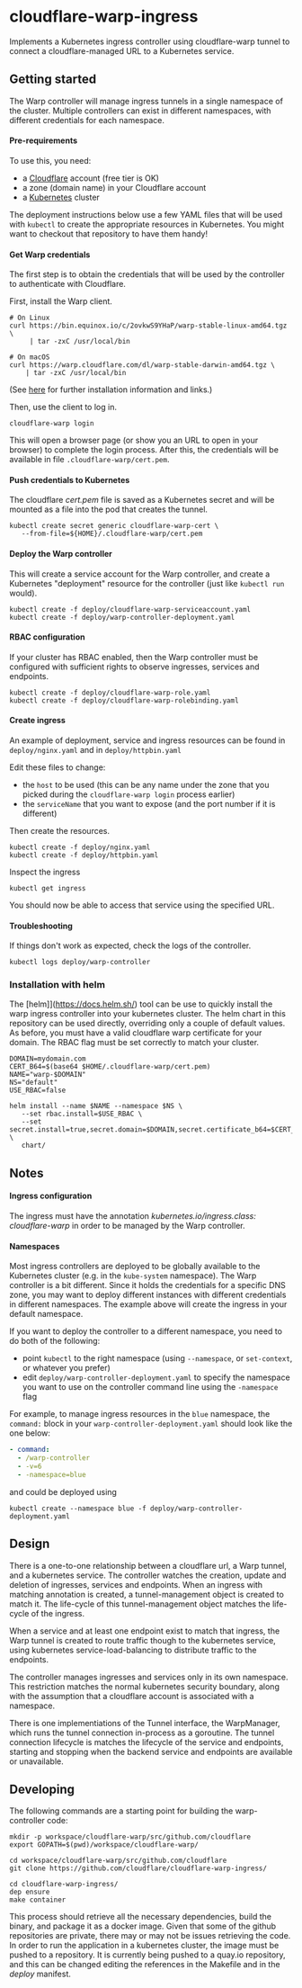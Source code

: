 # cloudflare-warp-ingress

Implements a Kubernetes ingress controller using cloudflare-warp tunnel
to connect a cloudflare-managed URL to a Kubernetes service.


## Getting started

The Warp controller will manage ingress tunnels in a single
namespace of the cluster.  Multiple controllers can exist
in different namespaces, with different credentials for
each namespace.


#### Pre-requirements

To use this, you need:
- a [Cloudflare](https://www.cloudflare.com/) account (free tier is OK)
- a zone (domain name) in your Cloudflare account
- a [Kubernetes](https://kubernetes.io/) cluster

The deployment instructions below use a few YAML files that
will be used with `kubectl` to create the appropriate resources
in Kubernetes. You might want to checkout that repository
to have them handy!


#### Get Warp credentials

The first step is to obtain the credentials that will
be used by the controller to authenticate with Cloudflare.

First, install the Warp client.

```
# On Linux
curl https://bin.equinox.io/c/2ovkwS9YHaP/warp-stable-linux-amd64.tgz \
     | tar -zxC /usr/local/bin

# On macOS
curl https://warp.cloudflare.com/dl/warp-stable-darwin-amd64.tgz \
    | tar -zxC /usr/local/bin
```

(See [here](https://warp.cloudflare.com/downloads/) for further
installation information and links.)

Then, use the client to log in.

```
cloudflare-warp login
```

This will open a browser page (or show you an URL to open in your
browser) to complete the login process. After this, the credentials
will be available in file `.cloudflare-warp/cert.pem`.


#### Push credentials to Kubernetes

The cloudflare _cert.pem_ file is saved as a Kubernetes secret and
will be mounted as a file into the pod that creates the tunnel.

```
kubectl create secret generic cloudflare-warp-cert \
   --from-file=${HOME}/.cloudflare-warp/cert.pem
```


#### Deploy the Warp controller

This will create a service account for the Warp controller, and
create a Kubernetes "deployment" resource for the controller
(just like `kubectl run` would).

```
kubectl create -f deploy/cloudflare-warp-serviceaccount.yaml
kubectl create -f deploy/warp-controller-deployment.yaml
```


#### RBAC configuration

If your cluster has RBAC enabled, then the Warp controller must be configured
with sufficient rights to observe ingresses, services and endpoints.

```
kubectl create -f deploy/cloudflare-warp-role.yaml
kubectl create -f deploy/cloudflare-warp-rolebinding.yaml
```


#### Create ingress

An example of deployment, service and ingress resources can be found in `deploy/nginx.yaml` and in `deploy/httpbin.yaml`

Edit these files to change:
- the `host` to be used (this can be any name under the zone that you
  picked during the `cloudflare-warp login` process earlier)
- the `serviceName` that you want to expose (and the port number if
  it is different)

Then create the resources.

```
kubectl create -f deploy/nginx.yaml
kubectl create -f deploy/httpbin.yaml
```

Inspect the ingress
```
kubectl get ingress
```

You should now be able to access that service using the specified URL.

#### Troubleshooting

If things don't work as expected, check the logs of the controller.

```
kubectl logs deploy/warp-controller
```

### Installation with helm

The [helm]](https://docs.helm.sh/) tool can be use to quickly install the warp
ingress controller into your kubernetes cluster. The helm chart in this
repository can be used directly, overriding only a couple of default values. As
before, you must have a valid cloudflare warp certificate for your domain. The
RBAC flag must be set correctly to match your cluster.

```
DOMAIN=mydomain.com
CERT_B64=$(base64 $HOME/.cloudflare-warp/cert.pem)
NAME="warp-$DOMAIN"
NS="default"
USE_RBAC=false

helm install --name $NAME --namespace $NS \
   --set rbac.install=$USE_RBAC \
   --set secret.install=true,secret.domain=$DOMAIN,secret.certificate_b64=$CERT_B64 \
   chart/
```

## Notes


#### Ingress configuration

The ingress must have the annotation
_kubernetes.io<span>/</span>ingress.class: cloudflare-warp_ in order to be managed
by the Warp controller.


#### Namespaces

Most ingress controllers are deployed to be globally available to the
Kubernetes cluster (e.g. in the `kube-system` namespace). The Warp
controller is a bit different. Since it holds the credentials for a
specific DNS zone, you may want to deploy different instances with
different credentials in different namespaces. The example above
will create the ingress in your default namespace.

If you want to deploy the controller to a different namespace, you
need to do both of the following:
- point `kubectl` to the right namespace (using `--namespace`, or
  `set-context`, or whatever you prefer)
- edit `deploy/warp-controller-deployment.yaml` to specify the
  namespace you want to use on the controller command line using the `-namespace` flag

For example, to manage ingress resources in the `blue` namespace, the `command:` block in your `warp-controller-deployment.yaml` should look like the one below:

```yaml
- command:
  - /warp-controller
  - -v=6
  - -namespace=blue
```
and could be deployed using
```
kubectl create --namespace blue -f deploy/warp-controller-deployment.yaml
```

## Design

There is a one-to-one relationship between a cloudflare url, a Warp
tunnel, and a kubernetes service.  The controller watches the creation,
update and deletion of ingresses, services and endpoints.  When an
ingress with matching annotation is created, a tunnel-management
object is created to match it. The life-cycle of this tunnel-management
object matches the life-cycle of the ingress.

When a service and at least one endpoint exist to match that ingress, the Warp
tunnel is created to route traffic though to the kubernetes service, using
kubernetes service-load-balancing to distribute traffic to the endpoints.

The controller manages ingresses and services only in its own namespace. This
restriction matches the normal kubernetes security boundary, along with the
assumption that a cloudflare account is associated with a namespace.

There is one implementiations of the Tunnel interface, the WarpManager, which
runs the tunnel connection in-process as a goroutine.  The tunnel connection
lifecycle is matches the lifecycle of the service and endpoints, starting and
stopping when the backend service and endpoints are available or unavailable.

## Developing

The following commands are a starting point for building the warp-controller code:

```
mkdir -p workspace/cloudflare-warp/src/github.com/cloudflare
export GOPATH=$(pwd)/workspace/cloudflare-warp/

cd workspace/cloudflare-warp/src/github.com/cloudflare
git clone https://github.com/cloudflare/cloudflare-warp-ingress/

cd cloudflare-warp-ingress/
dep ensure
make container
```

This process should retrieve all the necessary dependencies, build the binary, and
package it as a docker image.  Given that some of the github repositories are private,
there may or may not be issues retrieving the code. In order to run the application in
a kubernetes cluster, the image must be pushed to a repository.  It is currently
being pushed to a quay<span>.</span>io repository, and this can be changed editing the references in
the Makefile and in the _deploy_ manifest.

